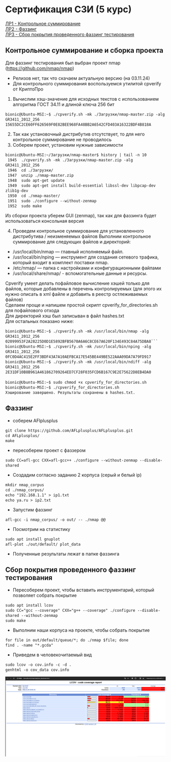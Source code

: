 # Сертификация СЗИ (5 курс)

[ЛР1 - Контрольное суммирование](#1) <br>
[ЛР2 - Фаззинг](#2) <br>
[ЛР3 - Сбор покрытия проведенного фаззинг тестирования](#3) <br>

<h2 id="0">Контрольное суммирование и сборка проекта</h2>

Для фаззинг тестирования был выбран проект nmap (https://github.com/nmap/nmap)
- Релизов нет, так что скачаем актуальную версию (на 03.11.24)
- Для контрольного суммирования воспользуемся утилитой cpverify от КриптоПро
1) Вычислим хэш-значение для исходных текстов с использованием алгоритма  ГОСТ 34.11 и длиной ключа 256 бит 
```
bionic@Ubuntu-MSI:~$ ./cpverify.sh -mk ./Загрузки/nmap-master.zip -alg GR3411_2012_256
15655DC2CE60FF626569F0E82BEE968FA48BB2A6542CFD403A16322BDF4B818A
```

2) Так как установочный дистрибутив отсутствует, то для него контрольное суммирование не проводилось
3) Соберем проект, установим нужные зависимости 
```
bionic@Ubuntu-MSI:~/Загрузки/nmap-master$ history | tail -n 10
 1945  ./cpverify.sh -mk ./Загрузки/nmap-master.zip -alg GR3411_2012_256
 1946  cd ./Загрузки/
 1947  unzip ./nmap-master.zip 
 1948  sudo apt-get update
 1949  sudo apt-get install build-essential libssl-dev libpcap-dev zlib1g-dev
 1950  cd ./nmap-master/
 1951  sudo ./configure --without-zenmap
 1952  sudo make
```
Из сборки проекта уберем GUI (zenmap), так как для фаззинга будет использоваться консольная версия

4) Проведем контрольное суммирование для установленного дистрибутива / неизменяемых файлов
Выполним контрольное суммирование для следующих файлов и директорий:
- /usr/local/bin/nmap — главный исполняемый файл.
- /usr/local/bin/nping — инструмент для создания сетевого трафика, который входит в комплект поставки nmap.
- /etc/nmap/ — папка с настройками и конфигурационными файлами
- /usr/local/share/nmap/ - вспомогательные данные и ресурсы.

Cpverify умеет делать пофайловое вычисление хэшей только для файлов, которые добавлены в перечень контролируемых
(для этого их нужно описать в xml файле и добавить в реестр остлеживаемых файлов) <br>
Сделаем проще и напишем простой скрипт cpverify_for_directories.sh для пофайлового отхода <br> 
Для директорий хэш был записыван в файл hashes.txt <br>
Для остальных показано ниже: <br>

```
bionic@Ubuntu-MSI:~$ ./cpverify.sh -mk /usr/local/bin/nmap -alg GR3411_2012_256
02099953F2A28225D0D1E5892BFB5670A6A6C8CE67A620F134E493C84A75DBA8```
bionic@Ubuntu-MSI:~$ ./cpverify.sh -mk /usr/local/bin/nping -alg GR3411_2012_256
0FC0D4AC415E2FF3BDF43A7A10AEFBCA17E545BE449BE522AAA09DA7A79FD917
bionic@Ubuntu-MSI:~$ ./cpverify.sh -mk /usr/local/bin/ndiff -alg GR3411_2012_256
2E31DF10B8B961A461862709264ED7CF28F035FCD6B167C9E2E75622D8EB4DA0

bionic@Ubuntu-MSI:~$ sudo chmod +x cpverify_for_directories.sh 
bionic@Ubuntu-MSI:~$ ./cpverify_for_directories.sh 
Хэширование завершено. Результаты сохранены в hashes.txt.
```
<h2 id="2">Фаззинг</h2>

- соберем AFlplusplus
```shell
git clone https://github.com/AFLplusplus/AFLplusplus.git
cd AFLplusplus/
make
```
- пересоберем проект с фаззером
```shell
sudo CC=afl-gcc CXX=afl-gcc++ ./configure --without-zenmap --disable-shared
```
- Создадим согласно заданию 2 корпуса (серый и белый ip)
```shell
mkdir nmap_corpus
cd ./nmap_corpus/
echo "192.168.1.1" > ip1.txt
echo ya.ru > ip2.txt
```
- Запустим фаззинг
```shell
afl-gcc -i nmap_corpus/ -o out/ -- ./nmap @@
```
- Посмотрим на статистику
```shell
sudo apt install gnuplot
afl-plot ./out/default/ plot_data
```
- Полученные результаты лежат в папке фаззинга 


<h2 id="3">Сбор покрытия проведенного фаззинг тестирования</h2>

- Пересоберем проект, чтобы вставить инструментарий, который позволяет собрать покрытие

```shell
sudo apt install lcov
sudo CC="gcc --coverage" CXX="g++ --coverage" ./configure --disable-shared --without-zenmap
sudo make
```
- Выполним наши корпуса на проекте, чтобы собрать покрытие 
```shell
for file in out/default/queue/*; do ./nmap $file; done
find . -name "*.gcda"
```
- Приведем в человекочитаемый вид 
```shell
sudo lcov -o cov.info -c -d .
genhtml -o cov_data cov.info
```

![coverage](coverage/coverage.png)
